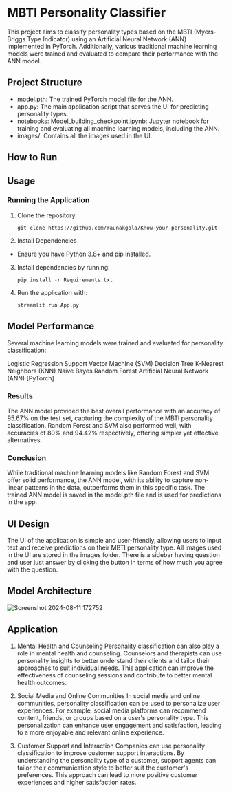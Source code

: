 # MBTI Personality Classifier
This project aims to classify personality types based on the MBTI (Myers-Briggs Type Indicator) using an Artificial Neural Network (ANN) implemented in PyTorch. Additionally, various traditional machine learning models were trained and evaluated to compare their performance with the ANN model.

## Project Structure
* model.pth: The trained PyTorch model file for the ANN.
* app.py: The main application script that serves the UI for predicting personality types.
* notebooks: Model_building_checkpoint.ipynb: Jupyter notebook for training and evaluating all machine learning models, including the ANN.
* images/: Contains all the images used in the UI.
## How to Run

Usage
-----

### Running the Application

1.  Clone the repository.

    ```
    git clone https://github.com/raunakgola/Know-your-personality.git
    ```

2. Install Dependencies
*  Ensure you have Python 3.8+ and pip installed.

    
3.  Install dependencies by running:

    ```
    pip install -r Requirements.txt
    ```

4.  Run the application with:

    ```
    streamlit run App.py
    ```

## Model Performance
Several machine learning models were trained and evaluated for personality classification:

Logistic Regression
Support Vector Machine (SVM)
Decision Tree
K-Nearest Neighbors (KNN)
Naive Bayes
Random Forest
Artificial Neural Network (ANN) [PyTorch]
### Results
The ANN model provided the best overall performance with an accuracy of 95.67% on the test set, capturing the complexity of the MBTI personality classification.
Random Forest and SVM also performed well, with accuracies of 80% and 94.42% respectively, offering simpler yet effective alternatives.
### Conclusion
While traditional machine learning models like Random Forest and SVM offer solid performance, the ANN model, with its ability to capture non-linear patterns in the data, outperforms them in this specific task. The trained ANN model is saved in the model.pth file and is used for predictions in the app.

## UI Design
The UI of the application is simple and user-friendly, allowing users to input text and receive predictions on their MBTI personality type. All images used in the UI are stored in the images folder.
There is a sidebar having question and user just answer by clicking the button in terms of how much you agree with the question.

## Model Architecture
![Screenshot 2024-08-11 172752](https://github.com/user-attachments/assets/d6e8d24c-194f-4185-a283-7767ec74d1f1)


## Application
1. Mental Health and Counseling
Personality classification can also play a role in mental health and counseling. Counselors and therapists can use personality insights to better understand their clients and tailor their approaches to suit individual needs. This application can improve the effectiveness of counseling sessions and contribute to better mental health outcomes.

2. Social Media and Online Communities
In social media and online communities, personality classification can be used to personalize user experiences. For example, social media platforms can recommend content, friends, or groups based on a user's personality type. This personalization can enhance user engagement and satisfaction, leading to a more enjoyable and relevant online experience.

3. Customer Support and Interaction
Companies can use personality classification to improve customer support interactions. By understanding the personality type of a customer, support agents can tailor their communication style to better suit the customer's preferences. This approach can lead to more positive customer experiences and higher satisfaction rates.

